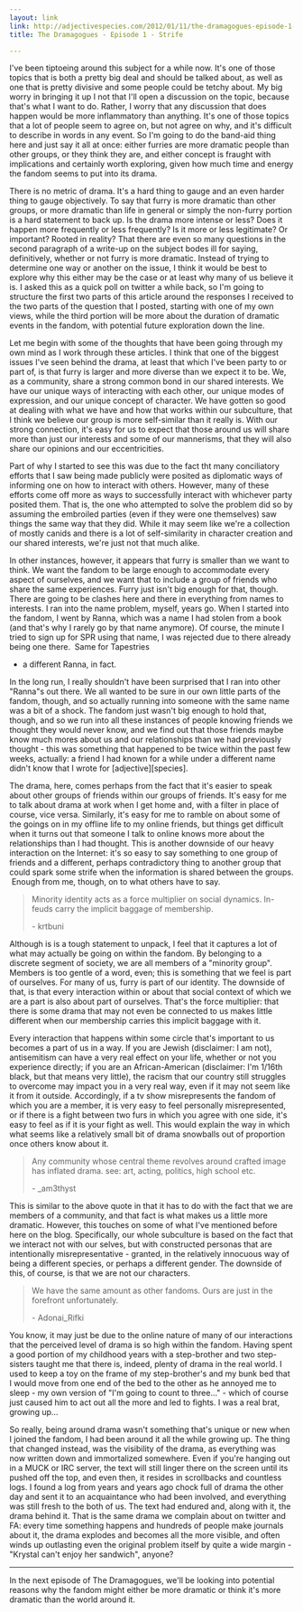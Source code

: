 ```yaml
---
layout: link
link: http://adjectivespecies.com/2012/01/11/the-dramagogues-episode-1-strife/
title: The Dramagogues - Episode 1 - Strife

---
```


I've been tiptoeing around this subject for a while now. It's one of those
topics that is both a pretty big deal and should be talked about, as well as
one that is pretty divisive and some people could be tetchy about. My big worry
in bringing it up I not that I'll open a discussion on the topic, because
that's what I want to do. Rather, I worry that any discussion that does happen
would be more inflammatory than anything. It's one of those topics that a lot
of people seem to agree on, but not agree on why, and it's difficult to
describe in words in any event. So I'm going to do the band-aid thing here and
just say it all at once: either furries are more dramatic people than other
groups, or they think they are, and either concept is fraught with implications
and certainly worth exploring, given how much time and energy the fandom seems
to put into its drama.<!--more-->

There is no metric of drama. It's a hard thing to gauge and an even harder
thing to gauge objectively. To say that furry is more dramatic than other
groups, or more dramatic than life in general or simply the non-furry portion
is a hard statement to back up. Is the drama more intense or less? Does it
happen more frequently or less frequently? Is it more or less legitimate? Or
important? Rooted in reality? That there are even so many questions in the
second paragraph of a write-up on the subject bodes ill for saying,
definitively, whether or not furry is more dramatic. Instead of trying to
determine one way or another on the issue, I think it would be best to explore
why this either may be the case or at least why many of us believe it is. I
asked this as a quick poll on twitter a while back, so I'm going to structure
the first two parts of this article around the responses I received to the two
parts of the question that I posted, starting with one of my own views, while
the third portion will be more about the duration of dramatic events in the
fandom, with potential future exploration down the line.

Let me begin with some of the thoughts that have been going through my own mind
as I work through these articles. I think that one of the biggest issues I've
seen behind the drama, at least that which I've been party to or part of, is
that furry is larger and more diverse than we expect it to be. We, as a
community, share a strong common bond in our shared interests. We have our
unique ways of interacting with each other, our unique modes of expression, and
our unique concept of character. We have gotten so good at dealing with what we
have and how that works within our subculture, that I think we believe our
group is more self-similar than it really is. With our strong connection, it's
easy for us to expect that those around us will share more than just our
interests and some of our mannerisms, that they will also share our opinions
and our eccentricities.

Part of why I started to see this was due to the fact tht many conciliatory
efforts that I saw being made publicly were posited as diplomatic ways of
informing one on how to interact with others. However, many of these efforts
come off more as ways to successfully interact with whichever party posited
them. That is, the one who attempted to solve the problem did so by assuming
the embroiled parties (even if they were one themselves) saw things the same
way that they did. While it may seem like we're a collection of mostly canids
and there is a lot of self-similarity in character creation and our shared
interests, we're just not that much alike.

In other instances, however, it appears that furry is smaller than we want to
think. We want the fandom to be large enough to accommodate every aspect of
ourselves, and we want that to include a group of friends who share the same
experiences. Furry just isn't big enough for that, though. There are going to
be clashes here and there in everything from names to interests. I ran into the
name problem, myself, years go. When I started into the fandom, I went by
Ranna, which was a name I had stolen from a book (and that's why I rarely go by
that name anymore). Of course, the minute I tried to sign up for SPR using that
name, I was rejected due to there already being one there.  Same for Tapestries
- a different Ranna, in fact.

In the long run, I really shouldn't have been surprised that I ran into other
"Ranna"s out there. We all wanted to be sure in our own little parts of the
fandom, though, and so actually running into someone with the same name was a
bit of a shock. The fandom just wasn't big enough to hold that, though, and so
we run into all these instances of people knowing friends we thought they would
never know, and we find out that those friends maybe know much mores about us
and our relationships than we had previously thought - this was something that
happened to be twice within the past few weeks, actually: a friend I had known
for a while under a different name didn't know that I wrote for
\[adjective\]\[species\].

The drama, here, comes perhaps from the fact that it's easier to speak about
other groups of friends within our groups of friends. It's easy for me to talk
about drama at work when I get home and, with a filter in place of course, vice
versa. Similarly, it's easy for me to ramble on about some of the goings on in
my offline life to my online friends, but things get difficult when it turns
out that someone I talk to online knows more about the relationships than I had
thought. This is another downside of our heavy interaction on the Internet:
it's so easy to say something to one group of friends and a different, perhaps
contradictory thing to another group that could spark some strife when the
information is shared between the groups.  Enough from me, though, on to what
others have to say.

> Minority identity acts as a force multiplier on social dynamics. In-feuds
> carry the implicit baggage of membership.
>
> \- krtbuni

Although is is a tough statement to unpack, I feel that
it captures a lot of what may actually be going on within the fandom. By
belonging to a discrete segment of society, we are all members of a "minority
group". Members is too gentle of a word, even; this is something that we feel
is part of ourselves. For many of us, furry is part of our identity. The
downside of that, is that every interaction within or about that social context
of which we are a part is also about part of ourselves. That's the force
multiplier: that there is some drama that may not even be connected to us makes
little different when our membership carries this implicit baggage with it.

Every interaction that happens within some circle that's important to us
becomes a part of us in a way. If you are Jewish (disclaimer: I am not),
antisemitism can have a very real effect on your life, whether or not you
experience directly; if you are an African-American (disclaimer: I'm 1/16th
black, but that means very little), the racism that our country still struggles
to overcome may impact you in a very real way, even if it may not seem like it
from it outside. Accordingly, if a tv show misrepresents the fandom of which
you are a member, it is very easy to feel personally misrepresented, or if
there is a fight between two furs in which you agree with one side, it's easy
to feel as if it is your fight as well. This would explain the way in which
what seems like a relatively small bit of drama snowballs out of proportion
once others know about it.

> Any community whose central theme revolves around crafted image has inflated
> drama. see: art, acting, politics, high school etc.
>
> \- \_am3thyst

This is similar to the above quote in that it has to do with the fact that we
are members of a community, and that fact is what makes us a little more
dramatic. However, this touches on some of what I've mentioned before here on
the blog. Specifically, our whole subculture is based on the fact that we
interact not with our selves, but with constructed personas that are
intentionally misrepresentative - granted, in the relatively innocuous way of
being a different species, or perhaps a different gender. The downside of this,
of course, is that we are not our characters.

> We have the same amount as other fandoms. Ours are just in the
> forefront unfortunately.
>
> \- Adonai_Rifki

You know, it may just be due to the online nature of many of our interactions
that the perceived level of drama is so high within the fandom. Having spent a
good portion of my childhood years with a step-brother and two step-sisters
taught me that there is, indeed, plenty of drama in the real world. I used to
keep a toy on the frame of my step-brother's and my bunk bed that I would move
from one end of the bed to the other as he annoyed me to sleep - my own version
of "I'm going to count to three..." - which of course just caused him to act
out all the more and led to fights. I was a real brat, growing up...

So really, being around drama wasn't something that's unique or new when I
joined the fandom, I had been around it all the while growing up. The thing
that changed instead, was the visibility of the drama, as everything was now
written down and immortalized somewhere. Even if you're hanging out in a MUCK
or IRC server, the text will still linger there on the screen until its pushed
off the top, and even then, it resides in scrollbacks and countless logs. I
found a log from years and years ago chock full of drama the other day and sent
it to an acquaintance who had been involved, and everything was still fresh to
the both of us. The text had endured and, along with it, the drama behind it.
That is the same drama we complain about on twitter and FA: every time
something happens and hundreds of people make journals about it, the drama
explodes and becomes all the more visible, and often winds up outlasting even
the original problem itself by quite a wide margin - "Krystal can't enjoy her
sandwich", anyone?

-----

In the next episode of The Dramagogues, we'll be looking into potential reasons
why the fandom might either be more dramatic or think it's more dramatic than
the world around it.
